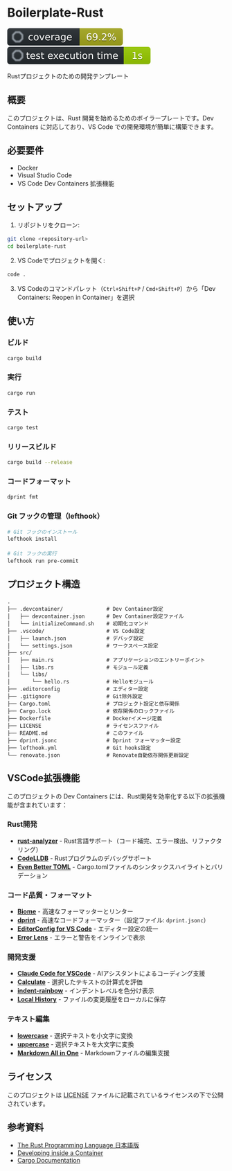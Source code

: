 # Boilerplate-Rust

![coverage](docs/coverage.svg)
![coverage](docs/time.svg)

Rustプロジェクトのための開発テンプレート

## 概要

このプロジェクトは、Rust 開発を始めるためのボイラープレートです。Dev Containers に対応しており、VS Code での開発環境が簡単に構築できます。

## 必要要件

- Docker
- Visual Studio Code
- VS Code Dev Containers 拡張機能

## セットアップ

1. リポジトリをクローン:

```bash
git clone <repository-url>
cd boilerplate-rust
```

2. VS Codeでプロジェクトを開く:

```bash
code .
```

3. VS Codeのコマンドパレット（`Ctrl+Shift+P` / `Cmd+Shift+P`）から「Dev Containers: Reopen in Container」を選択

## 使い方

### ビルド

```bash
cargo build
```

### 実行

```bash
cargo run
```

### テスト

```bash
cargo test
```

### リリースビルド

```bash
cargo build --release
```

### コードフォーマット

```bash
dprint fmt
```

### Git フックの管理（lefthook）

```bash
# Git フックのインストール
lefthook install

# Git フックの実行
lefthook run pre-commit
```

## プロジェクト構造

```
.
├── .devcontainer/              # Dev Container設定
│   ├── devcontainer.json       # Dev Container設定ファイル
│   └── initializeCommand.sh    # 初期化コマンド
├── .vscode/                    # VS Code設定
│   ├── launch.json             # デバッグ設定
│   └── settings.json           # ワークスペース設定
├── src/
│   ├── main.rs                 # アプリケーションのエントリーポイント
│   ├── libs.rs                 # モジュール定義
│   └── libs/
│       └── hello.rs            # Helloモジュール
├── .editorconfig               # エディター設定
├── .gitignore                  # Git除外設定
├── Cargo.toml                  # プロジェクト設定と依存関係
├── Cargo.lock                  # 依存関係のロックファイル
├── Dockerfile                  # Dockerイメージ定義
├── LICENSE                     # ライセンスファイル
├── README.md                   # このファイル
├── dprint.jsonc                # Dprint フォーマッター設定
├── lefthook.yml                # Git hooks設定
└── renovate.json               # Renovate自動依存関係更新設定
```

## VSCode拡張機能

このプロジェクトの Dev Containers には、Rust開発を効率化する以下の拡張機能が含まれています：

### Rust開発

- **[rust-analyzer](https://marketplace.visualstudio.com/items?itemName=rust-lang.rust-analyzer)** - Rust言語サポート（コード補完、エラー検出、リファクタリング）
- **[CodeLLDB](https://marketplace.visualstudio.com/items?itemName=vadimcn.vscode-lldb)** - Rustプログラムのデバッグサポート
- **[Even Better TOML](https://marketplace.visualstudio.com/items?itemName=tamasfe.even-better-toml)** - Cargo.tomlファイルのシンタックスハイライトとバリデーション

### コード品質・フォーマット

- **[Biome](https://marketplace.visualstudio.com/items?itemName=biomejs.biome)** - 高速なフォーマッターとリンター
- **[dprint](https://marketplace.visualstudio.com/items?itemName=dprint.dprint)** - 高速なコードフォーマッター（設定ファイル: `dprint.jsonc`）
- **[EditorConfig for VS Code](https://marketplace.visualstudio.com/items?itemName=EditorConfig.EditorConfig)** - エディター設定の統一
- **[Error Lens](https://marketplace.visualstudio.com/items?itemName=usernamehw.errorlens)** - エラーと警告をインラインで表示

### 開発支援

- **[Claude Code for VSCode](https://marketplace.visualstudio.com/items?itemName=Anthropic.claude-code)** - AIアシスタントによるコーディング支援
- **[Calculate](https://marketplace.visualstudio.com/items?itemName=acarreiro.calculate)** - 選択したテキストの計算式を評価
- **[indent-rainbow](https://marketplace.visualstudio.com/items?itemName=oderwat.indent-rainbow)** - インデントレベルを色分け表示
- **[Local History](https://marketplace.visualstudio.com/items?itemName=xyz.local-history)** - ファイルの変更履歴をローカルに保存

### テキスト編集

- **[lowercase](https://marketplace.visualstudio.com/items?itemName=ruiquelhas.vscode-lowercase)** - 選択テキストを小文字に変換
- **[uppercase](https://marketplace.visualstudio.com/items?itemName=ruiquelhas.vscode-uppercase)** - 選択テキストを大文字に変換
- **[Markdown All in One](https://marketplace.visualstudio.com/items?itemName=yzhang.markdown-all-in-one)** - Markdownファイルの編集支援

## ライセンス

このプロジェクトは [LICENSE](./LICENSE) ファイルに記載されているライセンスの下で公開されています。

## 参考資料

- [The Rust Programming Language 日本語版](https://doc.rust-jp.rs/book-ja/)
- [Developing inside a Container](https://code.visualstudio.com/docs/devcontainers/containers)
- [Cargo Documentation](https://doc.rust-lang.org/cargo/)
